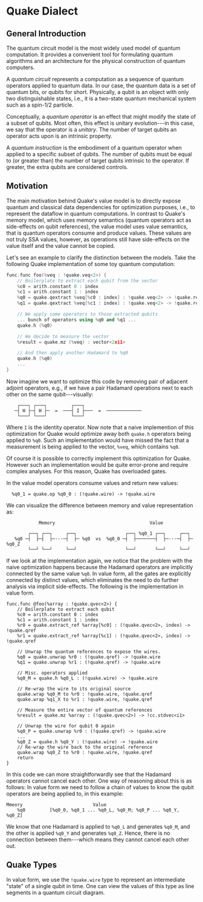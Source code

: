 # Quake Dialect

## General Introduction

The quantum circuit model is the most widely used model of quantum
computation.  It provides a convenient tool for formulating quantum
algorithms and an architecture for the physical construction of quantum
computers.

A _quantum circuit_ represents a computation as a sequence of quantum
operators applied to quantum data.  In our case, the quantum data is a set
of quantum bits, or qubits for short.  Physically, a qubit is an object with
only two distinguishable states, i.e., it is a two-state quantum mechanical
system such as a spin-1/2 particle.

Conceptually, a _quantum operator_ is an effect that might modify the state
of a subset of qubits. Most often, this effect is unitary evolution---in
this case, we say that the operator is a _unitary_.  The number of target
qubits an operator acts upon is an intrinsic property.

A _quantum instruction_ is the embodiment of a quantum operator when applied
to a specific subset of qubits.  The number of qubits must be equal to (or
greater than) the number of target qubits intrinsic to the operator.  If
greater, the extra qubits are considered controls.

## Motivation

The main motivation behind Quake's value model is to directly expose
quantum and classical data dependencies for optimization purposes,
i.e., to represent the dataflow in quantum computations.  In contrast
to Quake's memory model, which uses memory semantics (quantum
operators act as side-effects on qubit references), the value model
uses value semantics, that is quantum operators consume and produce
values. These values are not truly SSA values, however, as operations
still have side-effects on the value itself and the value cannot be
copied.

Let's see an example to clarify the distinction between the models.  Take the
following Quake implementation of some toy quantum computation:

```cpp
func.func foo(%veq : !quake.veq<2>) {
    // Boilerplate to extract each qubit from the vector
    %c0 = arith.constant 0 : index
    %c1 = arith.constant 1 : index
    %q0 = quake.qextract %veq[%c0 : index] : !quake.veq<2> -> !quake.ref
    %q1 = quake.qextract %veq[%c1 : index] : !quake.veq<2> -> !quake.ref

    // We apply some operators to those extracted qubits
    ... bunch of operators using %q0 and %q1 ...
    quake.h (%q0)

    // We decide to measure the vector
    %result = quake.mz (%veq) : vector<2xi1>

    // And then apply another Hadamard to %q0
    quake.h (%q0)
    ...
}
```

Now imagine we want to optimize this code by removing pair of adjacent
adjoint operators, e.g., if we have a pair Hadamard operations next to each
other on the same qubit---visually:

```text
    ┌───┐ ┌───┐         ┌───┐
   ─┤ H ├─┤ H ├─  =  ───┤ I ├───  =  ─────────────
    └───┘ └───┘         └───┘
```

Where `I` is the identity operator. Now note that a naive implemention of
this optimization for Quake would optimize away both `quake.h` operators
being applied to `%q0`.  Such an implementation would have missed the fact
that a measurement is being applied to the vector, `%veq`, which contains
`%q0`.

Of course it is possible to correctly implement this optimization for Quake.
However such an implementation would be quite error-prone and require
complex analyses.  For this reason, Quake has overloaded gates.

In the value model operators consume values and return new values:

```text
  %q0_1 = quake.op %q0_0 : (!quake.wire) -> !quake.wire
```

We can visualize the difference between memory and value representation as:

```text
            Memory                                   Value

        ┌──┐ ┌──┐     ┌──┐                  ┌──┐ %q0_1 ┌──┐     ┌──┐
   %q0 ─┤  ├─┤  ├─···─┤  ├─ %q0  vs  %q0_0 ─┤  ├───────┤  ├─···─┤  ├─ %q0_Z
        └──┘ └──┘     └──┘                  └──┘       └──┘     └──┘
```

If we look at the implementation again, we notice that the problem
with the naive optimization happens because the Hadamard operators are
implicitly connected by the same value `%q0`. In value form, all the gates
are explicitly connected by distinct values, which eliminates the need
to do further analysis via implicit side-effects.
The following is the implementation in value form.

```text
func.func @foo(%array : !quake.qvec<2>) {
    // Boilerplate to extract each qubit
    %c0 = arith.constant 0 : index
    %c1 = arith.constant 1 : index
    %r0 = quake.extract_ref %array[%c0] : (!quake.qvec<2>, index) -> !quake.qref
    %r1 = quake.extract_ref %array[%c1] : (!quake.qvec<2>, index) -> !quake.qref

    // Unwrap the quantum references to expose the wires.
    %q0 = quake.unwrap %r0 : (!quake.qref) -> !quake.wire
    %q1 = quake.unwrap %r1 : (!quake.qref) -> !quake.wire

    // Misc. operators applied
    %q0_M = quake.h %q0_L : (!quake.wire) -> !quake.wire

    // Re-wrap the wire to its original source
    quake.wrap %q0_M to %r0 : !quake.wire, !quake.qref
    quake.wrap %q1_X to %r1 : !quake.wire, !quake.qref

    // Measure the entire vector of quantum references
    %result = quake.mz %array : (!quake.qvec<2>) -> !cc.stdvec<i1>

    // Unwrap the wire for qubit 0 again
    %q0_P = quake.unwrap %r0 : (!quake.qref) -> !quake.wire
    ...
    %q0_Z = quake.h %q0_Y : (!quake.wire) -> !quake.wire
    // Re-wrap the wire back to the original reference
    quake.wrap %q0_Z to %r0 : !quake.wire, !quake.qref
    return
}
```

In this code we can more straightforwardly see that the Hadamard
operators cannot cancel each other.  One way of reasoning about this
is as follows: In value form we need to follow a chain of values to
know the qubit operators are being applied to, in this example:

```text
Mmeory                          Value
    %q0         [%q0_0, %q0_1 ... %q0_L, %q0_M; %q0_P ... %q0_Y, %q0_Z]

```

We know that one Hadamard is applied to `%q0_L` and generates `%q0_M`, and
the other is applied `%q0_Y` and generates `%q0_Z`.  Hence, there is no
connection between them---which means they cannot cancel each other out.

## Quake Types

In value form, we use the `!quake.wire` type to represent an
intermediate "state" of a single qubit in time.  One can view the
values of this type as line segments in a quantum circuit diagram.
